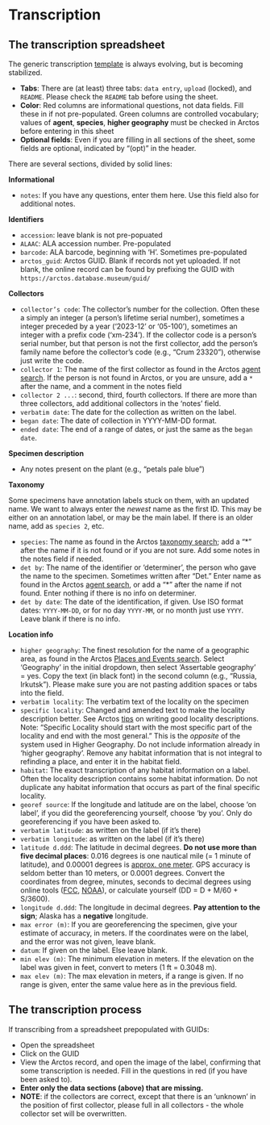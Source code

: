 # Transcription

## The transcription spreadsheet

The generic transcription [template][7] is always evolving, but is
becoming stabilized.

 * **Tabs**: There are (at least) three tabs: `data entry`, `upload`
   (locked), and `README`. Please check the `README` tab before using
   the sheet.
 * **Color**: Red columns are informational questions, not data
   fields.  Fill these in if not pre-populated. Green columns are
   controlled vocabulary; values of **agent**, **species**, **higher
   geography** must be checked in Arctos before entering in this sheet
 * **Optional fields**: Even if you are filling in all sections of the
   sheet, some fields are optional, indicated by “(opt)” in the header.
   
There are several sections, divided by solid lines:

**Informational**

 * `notes`: If you have any questions, enter them here. Use this field
   also for additional notes.

**Identifiers**

 * `accession`: leave blank is not pre-popuated
 * `ALAAC`: ALA accession number. Pre-populated
 * `barcode`: ALA barcode, beginning with ‘H’. Sometimes pre-populated
 * `arctos_guid`: Arctos GUID. Blank if records not yet uploaded. If
   not blank, the online record can be found by prefixing the GUID with
   `https://arctos.database.museum/guid/`
 
**Collectors**

 * `collector’s code`: The collector’s number for the
   collection. Often these a simply an integer (a person’s lifetime
   serial number), sometimes a integer preceded by a year (‘2023-12’
   or ‘05-100’), sometimes an integer with a prefix code
   (‘xm-234’). If the collector code is a person’s serial number, but
   that person is not the first collector, add the person’s family
   name before the collector’s code (e.g., “Crum 23320”), otherwise
   just write the code.
 * `collector 1`: The name of the first collector as found in the
   Arctos [agent search][2]. If the person is not found in Arctos, or
   you are unsure, add a `*` after the name, and a comment in the notes
   field
 * `collector 2 ...`: second, third, fourth collectors. If there are
   more than three collectors, add additional collectors in the
   ‘notes’ field.
 * `verbatim date`: The date for the collection as written on the label.
 * `began date`: The date of collection in YYYY-MM-DD format. 
 * `ended date`: The end of a range of dates, or just the same as the
   `began date`.

**Specimen description**

 * Any notes present on the plant (e.g., “petals pale blue”)
 
**Taxonomy**

Some specimens have annotation labels stuck on them, with an updated
name. We want to always enter the _newest_ name as the first ID. This
may be either on an annotation label, or may be the main label. If
there is an older name, add as `species 2`, etc.

 * `species`: The name as found in the Arctos [taxonomy search][1];
   add a “*” after the name if it is not found or if you are not
   sure. Add some notes in the notes field if needed.
 * `det by`: The name of the identifier or ‘determiner’, the person
   who gave the name to the specimen. Sometimes written after “Det.”
   Enter name as found in the Arctos [agent search][2], or add a “*”
   after the name if not found.  Enter nothing if there is no info on
   determiner.
 * `det by date`: The date of the identification, if given. Use ISO
   format dates: `YYYY-MM-DD`, or for no day `YYYY-MM`, or no month
   just use `YYYY`. Leave blank if there is no info.

**Location info**

 * `higher geography`: The finest resolution for the name of a
   geographic area, as found in the Arctos
   [Places and Events search][3]. Select ‘Geography’ in the initial
   dropdown, then select ‘Assertable geography’ = yes. Copy the text
   (in black font) in the second column (e.g., “Russia,
   Irkutsk”). Please make sure you are not pasting addition spaces or
   tabs into the field.
 * `verbatim locality`: The verbatim text of the locality on the specimen
 * `specific locality`: Changed and amended text to make the locality
   description better. See Arctos [tips][3] on writing good locality
   descriptions. Note: “Specific Locality should start with the most
   specific part of the locality and end with the most general.” This
   is the _opposite_ of the system used in Higher Geography.  Do not
   include information already in ‘higher geography’. Remove any
   habitat information that is not integral to refinding a place, and
   enter it in the habitat field.
 * `habitat`: The exact transcription of any habitat information on a
   label. Often the locality description contains some habitat
   information. Do not duplicate any habitat information that occurs
   as part of the final specific locality.
 * `georef source`: If the longitude and latitude are on the label,
   choose ‘on label’, if you did the georeferencing yourself, choose
   ‘by you’.  Only do georeferencing if you have been asked to.
 * `verbatim latitude`: as written on the label (if it’s there)
 * `verbatim longitude`: as written on the label (if it’s there)
 * `latitude d.ddd`: The latitude in decimal degrees.  **Do not use
   more than five decimal places**: 0.016 degrees is one nautical mile
   (= 1 minute of latitude), and 0.00001 degrees is
   [approx. one meter][6]. GPS accuracy is seldom better than 10
   meters, or 0.0001 degrees.  Convert the coordinates from degree,
   minutes, seconds to decimal degrees using online tools ([FCC][4],
   [NOAA][5]), or calculate yourself (DD = D + M/60 + S/3600).
 * `longitude d.ddd`: The longitude in decimal degrees.  **Pay attention
   to the sign**; Alaska has a **negative** longitude.
 * `max error (m)`: If you are georeferencing the specimen, give your
   estimate of accuracy, in meters. If the coordinates were on the
   label, and the error was not given, leave blank.
 * `datum`: If given on the label. Else leave blank.
 * `min elev (m)`: The minimum elevation in meters. If the elevation
   on the label was given in feet, convert to meters (1 ft = 0.3048
   m).
 * `max elev (m)`: The max elevation in meters, if a range is
   given. If no range is given, enter the same value here as in the
   previous field.

## The transcription process

If transcribing from a spreadsheet prepopulated with GUIDs:

 * Open the spreadsheet
 * Click on the GUID
 * View the Arctos record, and open the image of the label, confirming
   that some transcription is needed. Fill in the questions in red (if
   you have been asked to).
 * **Enter only the data sections (above) that are missing.**
 * **NOTE**: if the collectors are correct, except that there is an
   ‘unknown’ in the position of first collector, please full in all
   collectors - the whole collector set will be overwritten.

[1]: https://arctos.database.museum/taxonomy.cfm
[2]: https://arctos.database.museum/agent.cfm
[3]: https://handbook.arctosdb.org/documentation/locality.html
[4]: https://www.fcc.gov/media/radio/dms-decimal
[5]: https://www.ngs.noaa.gov/NCAT/
[6]: https://www.usna.edu/Users/oceano/pguth/md_help/html/approx_equivalents.htm
[7]: https://docs.google.com/spreadsheets/d/1MWvX5YVTP7Uyavd35PcVIzTqjYq7YyJa7QK8D6sSzwU
